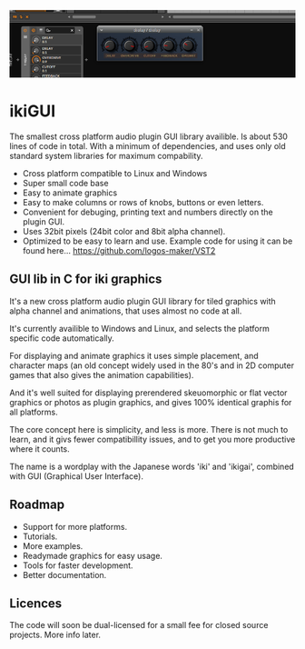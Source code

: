 ![](./thelay.png)

# ikiGUI
The smallest cross platform audio plugin GUI library availible. Is about 530 lines of code in total. With a minimum of dependencies, and uses only old standard system libraries for maximum compability.
- Cross platform compatible to Linux and Windows
- Super small code base
- Easy to animate graphics
- Easy to make columns or rows of knobs, buttons or even letters.
- Convenient for debuging, printing text and numbers directly on the plugin GUI.
- Uses 32bit pixels (24bit color and 8bit alpha channel).
- Optimized to be easy to learn and use.
Example code for using it can be found here... https://github.com/logos-maker/VST2

## GUI lib in C for iki graphics
It's a new cross platform audio plugin GUI library for tiled graphics with alpha channel and animations, that uses almost no code at all. 

It's currently availible to Windows and Linux, and selects the platform specific code automatically.

For displaying and animate graphics it uses simple placement, and character maps (an old concept widely used in the 80's and in 2D computer games that also gives the animation capabilities). 

And it's well suited for displaying prerendered skeuomorphic or flat vector graphics or photos as plugin graphics, and gives 100% identical graphis for all platforms.

The core concept here is simplicity, and less is more. There is not much to learn, and it givs fewer compatibillity issues, and to get you more productive where it counts.

The name is a wordplay with the Japanese words 'iki' and 'ikigai', combined with GUI (Graphical User Interface).
## Roadmap
- Support for more platforms.
- Tutorials.
- More examples.
- Readymade graphics for easy usage.
- Tools for faster development.
- Better documentation.

## Licences
The code will soon be dual-licensed for a small fee for closed source projects. More info later.

